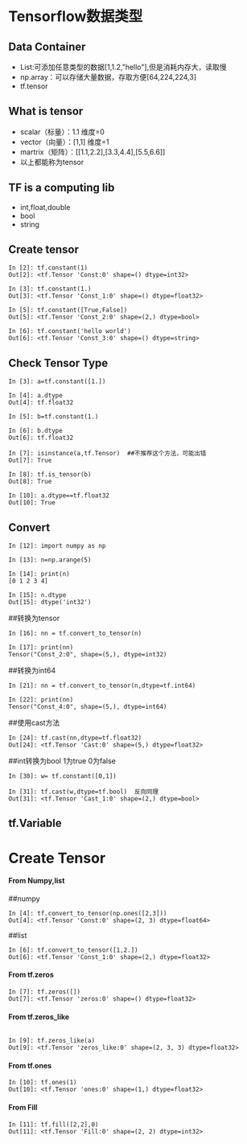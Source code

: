 # Tensorflow数据类型

## Data Container
 - List:可添加任意类型的数据[1,1.2,"hello"],但是消耗内存大，读取慢
 - np.array：可以存储大量数据，存取方便[64,224,224,3]
 - tf.tensor
## What is tensor
 - scalar（标量）：1.1  维度=0
 - vector（向量）：[1,1]  维度=1
 - martrix（矩阵）：[[1.1,2.2],[3.3,4.4],[5.5,6.6]]
 - 以上都能称为tensor
 
## TF is a computing lib
 - int,float,double
 - bool
 - string

## Create tensor

```
In [2]: tf.constant(1)
Out[2]: <tf.Tensor 'Const:0' shape=() dtype=int32>

In [3]: tf.constant(1.)
Out[3]: <tf.Tensor 'Const_1:0' shape=() dtype=float32>

In [5]: tf.constant([True,False])
Out[5]: <tf.Tensor 'Const_2:0' shape=(2,) dtype=bool>

In [6]: tf.constant('hello world')
Out[6]: <tf.Tensor 'Const_3:0' shape=() dtype=string>
```
## Check Tensor Type

```
In [3]: a=tf.constant([1.])

In [4]: a.dtype
Out[4]: tf.float32

In [5]: b=tf.constant(1.)

In [6]: b.dtype
Out[6]: tf.float32

In [7]: isinstance(a,tf.Tensor)  ##不推荐这个方法，可能出错
Out[7]: True

In [8]: tf.is_tensor(b)
Out[8]: True

In [10]: a.dtype==tf.float32
Out[10]: True
```

## Convert

```
In [12]: import numpy as np

In [13]: n=np.arange(5)

In [14]: print(n)
[0 1 2 3 4]

In [15]: n.dtype
Out[15]: dtype('int32')
```
##转换为tensor
```
In [16]: nn = tf.convert_to_tensor(n)

In [17]: print(nn)
Tensor("Const_2:0", shape=(5,), dtype=int32)
```
##转换为int64
```
In [21]: nn = tf.convert_to_tensor(n,dtype=tf.int64)

In [22]: print(nn)
Tensor("Const_4:0", shape=(5,), dtype=int64)
```
##使用cast方法
```
In [24]: tf.cast(nn,dtype=tf.float32)
Out[24]: <tf.Tensor 'Cast:0' shape=(5,) dtype=float32>
```
##int转换为bool  1为true  0为false
```
In [30]: w= tf.constant([0,1])

In [31]: tf.cast(w,dtype=tf.bool)  反向同理
Out[31]: <tf.Tensor 'Cast_1:0' shape=(2,) dtype=bool>
```


## tf.Variable




# Create Tensor
#### From Numpy,list


##numpy
```
In [4]: tf.convert_to_tensor(np.ones([2,3]))
Out[4]: <tf.Tensor 'Const:0' shape=(2, 3) dtype=float64>
```
##list
```
In [6]: tf.convert_to_tensor([1,2.])
Out[6]: <tf.Tensor 'Const_1:0' shape=(2,) dtype=float32>
```

 

#### From tf.zeros

```
In [7]: tf.zeros([])
Out[7]: <tf.Tensor 'zeros:0' shape=() dtype=float32>
```


#### From tf.zeros_like

```

In [9]: tf.zeros_like(a)
Out[9]: <tf.Tensor 'zeros_like:0' shape=(2, 3, 3) dtype=float32>
```
#### From tf.ones

```
In [10]: tf.ones(1)
Out[10]: <tf.Tensor 'ones:0' shape=(1,) dtype=float32>
```
#### From Fill

```
In [11]: tf.fill([2,2],0)
Out[11]: <tf.Tensor 'Fill:0' shape=(2, 2) dtype=int32>
```

